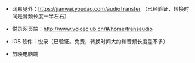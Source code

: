 - 网易见外：https://jianwai.youdao.com/audioTransfer （已经验证，转换时间是音频长度一半左右）

- 悦录网页端：http://www.voiceclub.cn/#/home/transaudio

- iOS 软件：悦录（已验证。免费，转换时间大约和音频长度差不多）

- 剪映电脑端

